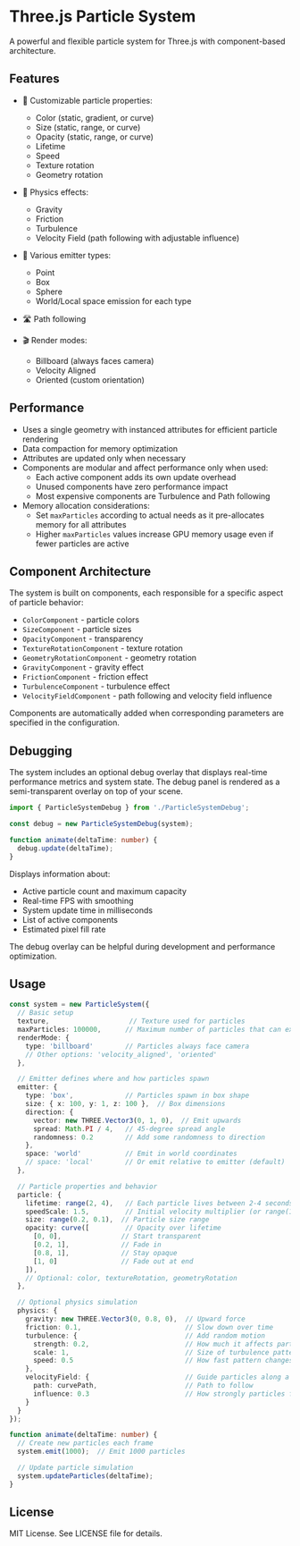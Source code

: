# Three.js Particle System

A powerful and flexible particle system for Three.js with component-based architecture.

## Features

- 🎨 Customizable particle properties:
  - Color (static, gradient, or curve)
  - Size (static, range, or curve)
  - Opacity (static, range, or curve)
  - Lifetime
  - Speed
  - Texture rotation
  - Geometry rotation

- 🌈 Physics effects:
  - Gravity
  - Friction
  - Turbulence
  - Velocity Field (path following with adjustable influence)

- 🎯 Various emitter types:
  - Point
  - Box
  - Sphere
  - World/Local space emission for each type

- 🛣️ Path following

- 🎬 Render modes:
  - Billboard (always faces camera)
  - Velocity Aligned
  - Oriented (custom orientation)

## Performance

- Uses a single geometry with instanced attributes for efficient particle rendering
- Data compaction for memory optimization
- Attributes are updated only when necessary
- Components are modular and affect performance only when used:
  - Each active component adds its own update overhead
  - Unused components have zero performance impact
  - Most expensive components are Turbulence and Path following
- Memory allocation considerations:
  - Set `maxParticles` according to actual needs as it pre-allocates memory for all attributes
  - Higher `maxParticles` values increase GPU memory usage even if fewer particles are active

## Component Architecture

The system is built on components, each responsible for a specific aspect of particle behavior:

- `ColorComponent` - particle colors
- `SizeComponent` - particle sizes
- `OpacityComponent` - transparency
- `TextureRotationComponent` - texture rotation
- `GeometryRotationComponent` - geometry rotation
- `GravityComponent` - gravity effect
- `FrictionComponent` - friction effect
- `TurbulenceComponent` - turbulence effect
- `VelocityFieldComponent` - path following and velocity field influence

Components are automatically added when corresponding parameters are specified in the configuration.

## Debugging

The system includes an optional debug overlay that displays real-time performance metrics and system state. The debug panel is rendered as a semi-transparent overlay on top of your scene.

```typescript
import { ParticleSystemDebug } from './ParticleSystemDebug';

const debug = new ParticleSystemDebug(system);

function animate(deltaTime: number) {
  debug.update(deltaTime);
}
```

Displays information about:
- Active particle count and maximum capacity
- Real-time FPS with smoothing
- System update time in milliseconds
- List of active components
- Estimated pixel fill rate

The debug overlay can be helpful during development and performance optimization.

## Usage

```typescript
const system = new ParticleSystem({
  // Basic setup
  texture,                    // Texture used for particles
  maxParticles: 100000,      // Maximum number of particles that can exist at once
  renderMode: {
    type: 'billboard'        // Particles always face camera
    // Other options: 'velocity_aligned', 'oriented'
  },

  // Emitter defines where and how particles spawn
  emitter: {
    type: 'box',             // Particles spawn in box shape
    size: { x: 100, y: 1, z: 100 },  // Box dimensions
    direction: {
      vector: new THREE.Vector3(0, 1, 0),  // Emit upwards
      spread: Math.PI / 4,   // 45-degree spread angle
      randomness: 0.2        // Add some randomness to direction
    },
    space: 'world'           // Emit in world coordinates
    // space: 'local'        // Or emit relative to emitter (default)
  },

  // Particle properties and behavior
  particle: {
    lifetime: range(2, 4),   // Each particle lives between 2-4 seconds
    speedScale: 1.5,         // Initial velocity multiplier (or range(1, 2) for random values)
    size: range(0.2, 0.1),  // Particle size range
    opacity: curve([         // Opacity over lifetime
      [0, 0],               // Start transparent
      [0.2, 1],             // Fade in
      [0.8, 1],             // Stay opaque
      [1, 0]                // Fade out at end
    ]),
    // Optional: color, textureRotation, geometryRotation
  },

  // Optional physics simulation
  physics: {
    gravity: new THREE.Vector3(0, 0.8, 0),  // Upward force
    friction: 0.1,                          // Slow down over time
    turbulence: {                           // Add random motion
      strength: 0.2,                        // How much it affects particles
      scale: 1,                             // Size of turbulence pattern
      speed: 0.5                            // How fast pattern changes
    },
    velocityField: {                        // Guide particles along a path
      path: curvePath,                      // Path to follow
      influence: 0.3                        // How strongly particles follow the path (0-1)
    }
  }
});

function animate(deltaTime: number) {
  // Create new particles each frame
  system.emit(1000);  // Emit 1000 particles

  // Update particle simulation
  system.updateParticles(deltaTime);
}
```

## License

MIT License. See LICENSE file for details.